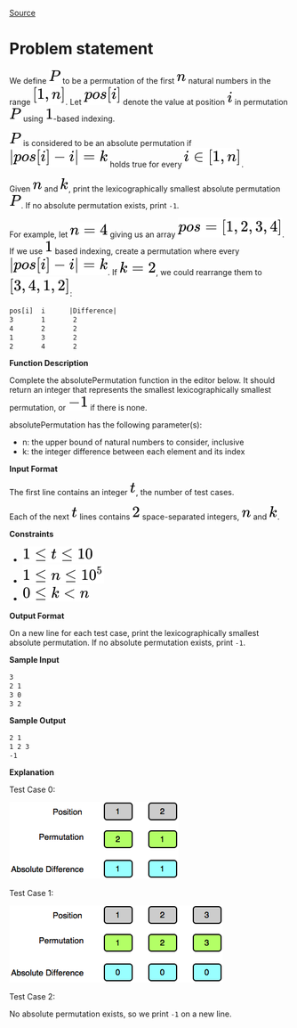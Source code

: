 [Source](https://www.hackerrank.com/challenges/absolute-permutation/problem)
# Problem statement
We define ![](./Resources/Element1.svg) to be a permutation of the first ![](./Resources/Element2.svg) natural numbers in the range ![](./Resources/Element3.svg). Let ![](./Resources/Element4.svg) denote the value at position ![](./Resources/Element5.svg) in permutation ![](./Resources/Element1.svg) using ![](./Resources/Element6.svg)-based indexing. 

![](./Resources/Element1.svg) is considered to be an absolute permutation if  ![](./Resources/Element7.svg) holds true for every ![](./Resources/Element8.svg).

Given ![](./Resources/Element2.svg) and ![](./Resources/Element9.svg), print the lexicographically smallest absolute permutation ![](./Resources/Element1.svg).  If no absolute permutation exists, print ```-1```.

For example, let ![](./Resources/Element10.svg) giving us an array ![](./Resources/Element11.svg).  If we use ![](./Resources/Element6.svg) based indexing, create a permutation where every ![](./Resources/Element7.svg).  If ![](./Resources/Element12.svg), we could rearrange them to ![](./Resources/Element13.svg):  

```
pos[i]  i      |Difference|
3       1       2
4       2       2
1       3       2
2       4       2
```


**Function Description**

Complete the absolutePermutation function in the editor below.  It should return an integer that represents the smallest lexicographically smallest permutation, or ![](./Resources/Element14.svg) if there is none.  

absolutePermutation has the following parameter(s):  


* n: the upper bound of natural numbers to consider, inclusive  
* k: the integer difference between each element and its index





**Input Format**


The first line contains an integer ![](./Resources/Element15.svg), the number of test cases. 


Each of the next ![](./Resources/Element15.svg) lines contains ![](./Resources/Element16.svg) space-separated integers, ![](./Resources/Element2.svg) and ![](./Resources/Element9.svg).  





**Constraints**



* ![](./Resources/Element17.svg)
* ![](./Resources/Element18.svg)
* ![](./Resources/Element19.svg)





**Output Format**


On a new line for each test case, print the lexicographically smallest absolute permutation.  If no absolute permutation exists, print ```-1```.





**Sample Input**


```
3
2 1
3 0
3 2
```




**Sample Output**


```
2 1
1 2 3
-1
```




**Explanation**


Test Case 0:

![](./Resources/1462506998-dfe183c6f5-perm.png)

Test Case 1:

![](./Resources/1462507102-236cbbd84c-perm1.png)

Test Case 2:


No absolute permutation exists, so we print ```-1``` on a new line.